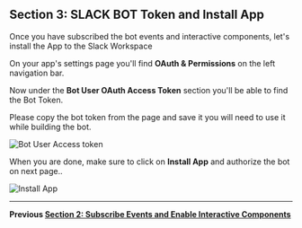 ## Section 3: SLACK BOT Token and Install App

Once you have subscribed the bot events and interactive components, let's install the App to the Slack Workspace

On your app's settings page you'll find **OAuth & Permissions** on the left navigation bar.

Now under the **Bot User OAuth Access Token** section you'll be able to find the Bot Token.

Please copy the bot token from the page and save it you will need to use it while building the bot.

![Bot User Access token](https://s3.ap-south-1.amazonaws.com/jenkinsbot/token.PNG)

When you are done, make sure to click on **Install App** and authorize the bot on next page..

![Install App](https://s3.ap-south-1.amazonaws.com/jenkinsbot/install.PNG)

---
**Previous [Section 2: Subscribe Events and Enable Interactive Components](./../docs/section2.md)**  
